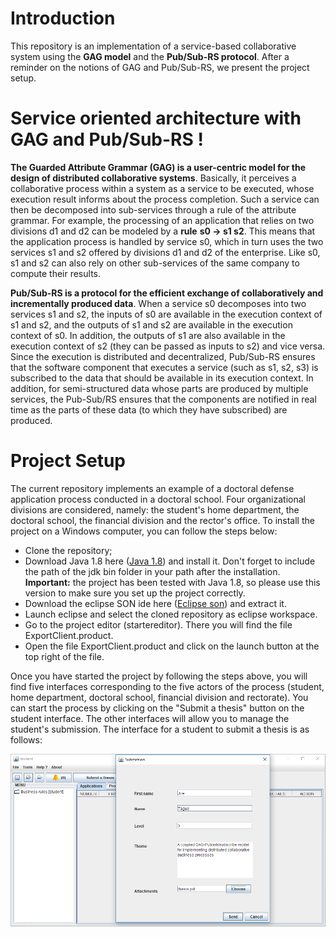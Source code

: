 # Introduction
This repository is an implementation of a service-based collaborative system using the **GAG model** and the **Pub/Sub-RS protocol**. After a reminder on the notions of GAG and Pub/Sub-RS, we present the project setup.

# Service oriented architecture with GAG and Pub/Sub-RS !

**The Guarded Attribute Grammar (GAG) is a user-centric model for the design of distributed collaborative systems**. Basically, it perceives a collaborative process within a system as a service to be executed, whose execution result informs about the process completion. Such a service can then be decomposed into sub-services through a rule of the attribute grammar. For example, the processing of an application that relies on two divisions d1 and d2 can be modeled by a **rule** **s0 -> s1 s2**. This means that the application process is handled by service s0, which in turn uses the two services s1 and s2 offered by divisions d1 and d2 of the enterprise.
Like s0, s1 and s2 can also rely on other sub-services of the same company to compute their results.


**Pub/Sub-RS is a protocol for the efficient exchange of collaboratively and incrementally produced data**. When a service s0 decomposes into two services s1 and s2, the inputs of s0 are available in the execution context of s1 and s2, and the outputs of s1 and s2 are available in the execution context of s0. In addition, the outputs of s1 are also available in the execution context of s2 (they can be passed as inputs to s2) and vice versa. Since the execution is distributed and decentralized, Pub/Sub-RS ensures that the software component that executes a service (such as s1, s2, s3) is subscribed to the data that should be available in its execution context. In addition, for semi-structured data whose parts are produced by multiple services, the Pub-Sub/RS ensures that the components are notified in real time as the parts of these data (to which they have subscribed) are produced.


# Project Setup
The current repository implements an example of a doctoral defense application process conducted in a doctoral school. Four organizational divisions are considered, namely: the student's home department, the doctoral school, the financial division and the rector's office. To install the project on a Windows computer, you can follow the steps below:

- Clone the repository;
- Download Java 1.8 here ([Java 1.8](https://drive.google.com/file/d/11E0Bwy2yhdBJTMJzr0bt8gRiXIIVd4A6/view?usp=sharing)) and install it. Don't forget to include the path of the jdk bin folder in your path after the installation. **Important:** the project has been tested with Java 1.8, so please use this version to make sure you set up the project correctly.
- Download the eclipse SON ide here ([Eclipse son](https://drive.google.com/file/d/1SaJ4y0-0pVjsL60zka_MTCVopbG9twku/view?usp=sharing)) and extract it.
- Launch eclipse and select the cloned repository as eclipse workspace.
- Go to the project editor (startereditor). There you will find the file ExportClient.product.
- Open the file ExportClient.product and click on the launch button at the top right of the file.

Once you have started the project by following the steps above, you will find five interfaces corresponding to the five actors of the process (student, home department, doctoral school, financial division and rectorate). You can start the process by clicking on the "Submit a thesis" button on the student interface. The other interfaces will allow you to manage the student's submission.  The interface for a student to submit a thesis is as follows:

![Student Interface](https://raw.githubusercontent.com/Service-BP-Dev-Team/GAG-With-PubSub-RS/main/screenshots/Fig7.png)


